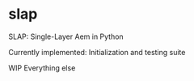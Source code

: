 slap
====

SLAP: Single-Layer Aem in Python

Currently implemented:
    Initialization and testing suite

WIP
    Everything else
